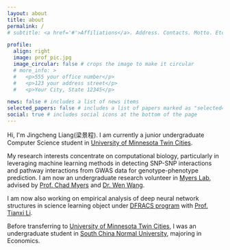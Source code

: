```yaml
---
layout: about
title: about
permalink: /
# subtitle: <a href='#'>Affiliations</a>. Address. Contacts. Motto. Etc.

profile:
  align: right
  image: prof_pic.jpg
  image_circular: false # crops the image to make it circular
  # more_info: >
  #   <p>555 your office number</p>
  #   <p>123 your address street</p>
  #   <p>Your City, State 12345</p>

news: false # includes a list of news items
selected_papers: false # includes a list of papers marked as "selected={true}"
social: true # includes social icons at the bottom of the page
---
```

Hi, I'm Jingcheng Liang(梁景程). I am currently a junior undergraduate Computer Science student in [University of Minnesota Twin Cities](https://twin-cities.umn.edu/). 

My research interests concentrate on computational biology, particularly in leveraging machine learning methods in detecting SNP-SNP interactions and pathway interactions from GWAS data for genotype-phenotype prediction. I am now an undergraduate research volunteer in [Myers Lab](http://csbio.cs.umn.edu/), advised by [Prof. Chad Myers](https://cse.umn.edu/cs/chad-myers) and [Dr. Wen Wang](https://cse.umn.edu/cs/wen-wang).

I am now also working on empirical analysis of deep neural network structures in science learning object under [DFRACS program](https://cla.umn.edu/undergraduate-students/academics/research-opportunities/deans-first-year-research-creative-scholars) with [Prof. Tianxi Li](https://sites.google.com/view/tianxili-homepage/home?authuser=0).

Before transferring to [University of Minnesota Twin Cities](https://twin-cities.umn.edu/), I was an undergraduate student in [South China Normal University](https://www.scnu.edu.cn/), majoring in Economics.
<!-- Write your biography here. Tell the world about yourself. Link to your favorite [subreddit](http://reddit.com). You can put a picture in, too. The code is already in, just name your picture `prof_pic.jpg` and put it in the `img/` folder.

Put your address / P.O. box / other info right below your picture. You can also disable any of these elements by editing `profile` property of the YAML header of your `_pages/about.md`. Edit `_bibliography/papers.bib` and Jekyll will render your [publications page](/al-folio/publications/) automatically.

Link to your social media connections, too. This theme is set up to use [Font Awesome icons](https://fontawesome.com/) and [Academicons](https://jpswalsh.github.io/academicons/), like the ones below. Add your Facebook, Twitter, LinkedIn, Google Scholar, or just disable all of them. -->
